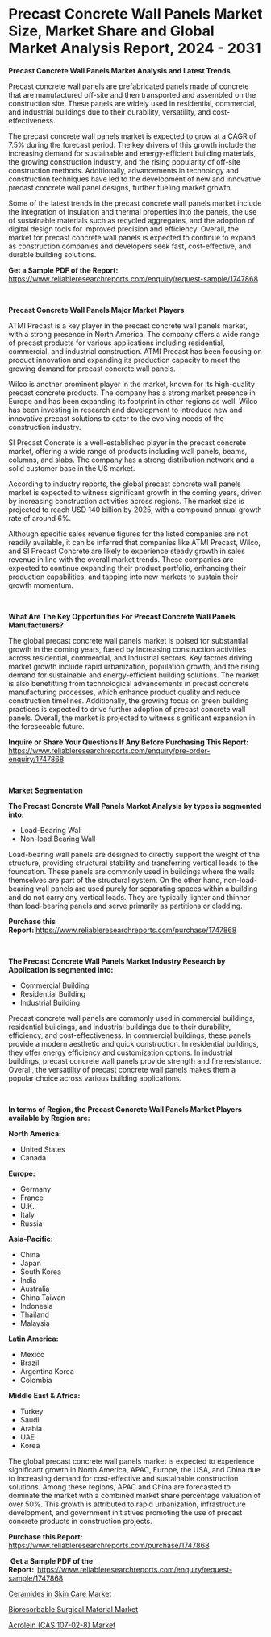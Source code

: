 <p><h1>Precast Concrete Wall Panels Market Size, Market Share and Global Market Analysis Report, 2024 - 2031</h1></p><p><strong>Precast Concrete Wall Panels Market Analysis and Latest Trends</strong></p>
<p><p>Precast concrete wall panels are prefabricated panels made of concrete that are manufactured off-site and then transported and assembled on the construction site. These panels are widely used in residential, commercial, and industrial buildings due to their durability, versatility, and cost-effectiveness.</p><p>The precast concrete wall panels market is expected to grow at a CAGR of 7.5% during the forecast period. The key drivers of this growth include the increasing demand for sustainable and energy-efficient building materials, the growing construction industry, and the rising popularity of off-site construction methods. Additionally, advancements in technology and construction techniques have led to the development of new and innovative precast concrete wall panel designs, further fueling market growth.</p><p>Some of the latest trends in the precast concrete wall panels market include the integration of insulation and thermal properties into the panels, the use of sustainable materials such as recycled aggregates, and the adoption of digital design tools for improved precision and efficiency. Overall, the market for precast concrete wall panels is expected to continue to expand as construction companies and developers seek fast, cost-effective, and durable building solutions.</p></p>
<p><strong>Get a Sample PDF of the Report:&nbsp;</strong> <a href="https://www.reliableresearchreports.com/enquiry/request-sample/1747868">https://www.reliableresearchreports.com/enquiry/request-sample/1747868</a></p>
<p>&nbsp;</p>
<p><strong>Precast Concrete Wall Panels Major Market Players</strong></p>
<p><p>ATMI Precast is a key player in the precast concrete wall panels market, with a strong presence in North America. The company offers a wide range of precast products for various applications including residential, commercial, and industrial construction. ATMI Precast has been focusing on product innovation and expanding its production capacity to meet the growing demand for precast concrete wall panels.</p><p>Wilco is another prominent player in the market, known for its high-quality precast concrete products. The company has a strong market presence in Europe and has been expanding its footprint in other regions as well. Wilco has been investing in research and development to introduce new and innovative precast solutions to cater to the evolving needs of the construction industry.</p><p>SI Precast Concrete is a well-established player in the precast concrete market, offering a wide range of products including wall panels, beams, columns, and slabs. The company has a strong distribution network and a solid customer base in the US market.</p><p>According to industry reports, the global precast concrete wall panels market is expected to witness significant growth in the coming years, driven by increasing construction activities across regions. The market size is projected to reach USD 140 billion by 2025, with a compound annual growth rate of around 6%.</p><p>Although specific sales revenue figures for the listed companies are not readily available, it can be inferred that companies like ATMI Precast, Wilco, and SI Precast Concrete are likely to experience steady growth in sales revenue in line with the overall market trends. These companies are expected to continue expanding their product portfolio, enhancing their production capabilities, and tapping into new markets to sustain their growth momentum.</p></p>
<p>&nbsp;</p>
<p><strong>What Are The Key Opportunities For Precast Concrete Wall Panels Manufacturers?</strong></p>
<p><p>The global precast concrete wall panels market is poised for substantial growth in the coming years, fueled by increasing construction activities across residential, commercial, and industrial sectors. Key factors driving market growth include rapid urbanization, population growth, and the rising demand for sustainable and energy-efficient building solutions. The market is also benefitting from technological advancements in precast concrete manufacturing processes, which enhance product quality and reduce construction timelines. Additionally, the growing focus on green building practices is expected to drive further adoption of precast concrete wall panels. Overall, the market is projected to witness significant expansion in the foreseeable future.</p></p>
<p><strong>Inquire or Share Your Questions If Any Before Purchasing This Report:</strong> <a href="https://www.reliableresearchreports.com/enquiry/pre-order-enquiry/1747868">https://www.reliableresearchreports.com/enquiry/pre-order-enquiry/1747868</a></p>
<p>&nbsp;</p>
<p><strong>Market Segmentation</strong></p>
<p><strong>The Precast Concrete Wall Panels Market Analysis by types is segmented into:</strong></p>
<p><ul><li>Load-Bearing Wall</li><li>Non-load Bearing Wall</li></ul></p>
<p><p>Load-bearing wall panels are designed to directly support the weight of the structure, providing structural stability and transferring vertical loads to the foundation. These panels are commonly used in buildings where the walls themselves are part of the structural system. On the other hand, non-load-bearing wall panels are used purely for separating spaces within a building and do not carry any vertical loads. They are typically lighter and thinner than load-bearing panels and serve primarily as partitions or cladding.</p></p>
<p><strong>Purchase this Report:&nbsp;</strong><a href="https://www.reliableresearchreports.com/purchase/1747868">https://www.reliableresearchreports.com/purchase/1747868</a></p>
<p>&nbsp;</p>
<p><strong>The Precast Concrete Wall Panels Market Industry Research by Application is segmented into:</strong></p>
<p><ul><li>Commercial Building</li><li>Residential Building</li><li>Industrial Building</li></ul></p>
<p><p>Precast concrete wall panels are commonly used in commercial buildings, residential buildings, and industrial buildings due to their durability, efficiency, and cost-effectiveness. In commercial buildings, these panels provide a modern aesthetic and quick construction. In residential buildings, they offer energy efficiency and customization options. In industrial buildings, precast concrete wall panels provide strength and fire resistance. Overall, the versatility of precast concrete wall panels makes them a popular choice across various building applications.</p></p>
<p>&nbsp;</p>
<p><strong>In terms of Region, the Precast Concrete Wall Panels Market Players available by Region are:</strong></p>
<p>
    <p> <strong> North America: </strong>
        <ul>
            <li>United States</li>
            <li>Canada</li>
        </ul>
        </p> 
    <p> <strong> Europe: </strong>
        <ul>
            <li>Germany</li>
            <li>France</li>
            <li>U.K.</li>
            <li>Italy</li>
            <li>Russia</li>
        </ul>
        </p> 
    <p> <strong> Asia-Pacific: </strong>
        <ul>
            <li>China</li>
            <li>Japan</li>
            <li>South Korea</li>
            <li>India</li>
            <li>Australia</li>
            <li>China Taiwan</li>
            <li>Indonesia</li>
            <li>Thailand</li>
            <li>Malaysia</li>
        </ul>
        </p> 
    <p> <strong> Latin America: </strong>
        <ul>
            <li>Mexico</li>
            <li>Brazil</li>
            <li>Argentina Korea</li>
            <li>Colombia</li>
        </ul>
        </p> 
    <p> <strong> Middle East & Africa: </strong>
        <ul>
            <li>Turkey</li>
            <li>Saudi</li>
            <li>Arabia</li>
            <li>UAE</li>
            <li>Korea</li>
        </ul>
    </p>
    </p>
<p><p>The global precast concrete wall panels market is expected to experience significant growth in North America, APAC, Europe, the USA, and China due to increasing demand for cost-effective and sustainable construction solutions. Among these regions, APAC and China are forecasted to dominate the market with a combined market share percentage valuation of over 50%. This growth is attributed to rapid urbanization, infrastructure development, and government initiatives promoting the use of precast concrete products in construction projects.</p></p>
<p><strong>Purchase this Report: </strong><a href="https://www.reliableresearchreports.com/purchase/1747868">https://www.reliableresearchreports.com/purchase/1747868</a></p>
<p>&nbsp;<strong>Get a Sample PDF of the Report:&nbsp;&nbsp;</strong><a href="https://www.reliableresearchreports.com/enquiry/request-sample/1747868">https://www.reliableresearchreports.com/enquiry/request-sample/1747868</a></p>
<p><strong></strong></p>
<p><p><a href="https://view.publitas.com/reportprime-1/ceramides-in-skin-care-market-a-comprehensive-report-of-its-market-share-growth-trends-2023-2030/">Ceramides in Skin Care Market</a></p><p><a href="https://view.publitas.com/reportprime-1/bioresorbable-surgical-material-market-size-focuses-on-market-dynamics-in-depth-analysis-and-future-projections-of-its-market-forecasted-for-period-from-2023-to-2030/">Bioresorbable Surgical Material Market</a></p><p><a href="https://view.publitas.com/reportprime-1/acrolein-cas-107-02-8-market-with-the-goal-of-estimating-the-market-size-and-future-growth-potential-of-various-market-segments-based-on-component-applications-end-user-and-region/">Acrolein (CAS 107-02-8) Market</a></p></p>